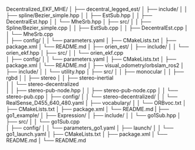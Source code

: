 Decentralized_EKF_MHE/
│
├── decentral_legged_est/
│   ├── include/
│   │   ├── spline/Bezier_simple.hpp
│   │   ├── EstSub.hpp
│   │   ├── DecentralEst.hpp
│   │   └── MheSrb.hpp 
│   ├── src/
│   │   ├── Spline/Bezier_simple.cpp
│   │   ├── EstSub.cpp
│   │   ├── DecentralEst.cpp
│   │   └── MheSrb.cpp  
│   ├── config/
│   │   └── parameters.yaml
│   ├── CMakeLists.txt
│   ├── package.xml
│   └── README.md
│
├── orien_est/
│   ├── include/
│   │   └── orien_ekf.hpp 
│   ├── src/
│   │   └── orien_ekf.cpp  
│   ├── config/
│   │   └── parameters.yaml
│   ├── CMakeLists.txt
│   ├── package.xml
│   └── README.md
│
├── visual_odometry/orbslam_ros2
│   ├── include/
│   │   └── utility.hpp 
│   ├── src/
│   │   ├── monocular
│   │   ├── rgbd
│   │   ├── stereo
│   │   ├── stereo-inertial  
│   │   └── stereo-decentralized     
│   │       ├── stereo-pub-node.hpp
│   │       ├── stereo-pub-node.cpp
│   │       └── stereo-pub.cpp
│   ├── config/
│   │   └── stereo-decentralized/
│   │       └── RealSense_D455_640_480.yaml
│   ├── vocabulary/
│   │   └── ORBvoc.txt
│   ├── CMakeLists.txt
│   ├── package.xml
│   └── README.md
|
├── go1_example/
│   ├── Expression/
│   ├── include/
│   │   └── go1Sub.hpp 
│   ├── src/
│   │   └── go1Sub.cpp  
│   ├── config/
│   │   └── parameters_go1.yaml
│   ├── launch/
│   │   └── go1_launch.yaml
│   ├── CMakeLists.txt
│   ├── package.xml
│   └── README.md
│
└── README.md